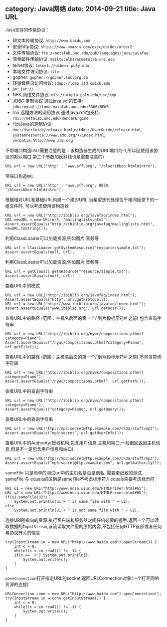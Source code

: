 category: Java网络
date: 2014-09-21
title: Java URL
---

Java支持的传输协议：
* 超文本传输协议: `http://www.baidu.com`		
* 安全http协议: `https://www.amazon.com/exec/obidos/order2`
* 文件传输协议: `ftp://metalab.unc.edu/pub/languages/java/javafaq`
* 简单邮件传输协议: `mailto:elharo@metalab.unc.edu`
* telnet协议: `telnet://dibner.poly.edu`
* 本地文件访问协议: `file:`
* gopher: `gopher://gopher.anc.org.za`
* 轻量级目录访问协议: `ldap://ldap.itd.umich.edu` 
* jar: `jar://` 
* NFS,网络文件协议: `nfs://utopia.poly.edu/usr/tmp`
* JDBC 定制协议   通过java.sql包支持: `jdbc:mysql://luna.matalab.unc.edu:3306/NEWS`
* rmi  远程方法的调用协议   通过java.rmi包支持: `rmi://metalab.unc.edu/RenderEngine`
* HotJava的定制协议: `doc:/UserGuide/release.html`,`netdoc:/UserGuide/release.html`, `systemresource://www.adc.org/+/index.html`, `verbatim:http://www.adc.org`
	
	
不带端口构造`URL`(需要注意的是：该构造器生成的URL端口为-1,所以回使用该协议的默认端口   第三个参数加反斜线也是需要注意的)
```
URL url = new URL("http" , "www.eff.org", "/blueribbon.html#intro");
```

带端口构造`URL`
```
URL url = new URL("http" , "www.eff.org", 8080, "/blueribbon.html#intro");
```	

根据相对URL和基础URL构建一个绝对URL,当希望迭代处理位于相同目录下的一组文件时, 可以考虑使用该构造器
```
URL url = new URL("http://ibiblio.org/javafaq/index.html");
URL newURL = new URL(url, "mailinglists.html");
Assert.assertEquals("http://ibiblio.org/javafaq/mailinglists.html", newURL.toString());
```


利用ClassLoader可以加载资源,例如图片 音频等
```
URL url = ClassLoader.getSystemResource("resource/simple.txt");
Assert.assertEquals(null, url);
```
		
利用ClassLoader可以加载资源,例如图片 音频等
```
URL url = getClass().getResource("resource/simple.txt");
Assert.assertEquals(null, url);
```
	
查看URL中的模式
```
URL url = new URL("http://ibiblio.org/javafaq/index.html");
Assert.assertEquals("http", url.getProtocol());
URL url = new URL("http://www.ibiblio.org/javafaq/index.html");
Assert.assertEquals("www.ibiblio.org", url.getHost());
```

查看URL中的路径 (范围：主机名后面的第一个/ 到片段标示符# 之前) 包含查询字符串
```	
URL url = new URL("http://ibiblio.org/nywc/compositions.pthml?category=Piano");
Assert.assertEquals("/nywc/compositions.pthml?category=Piano", url.getFile());
```
	
查看URL中的路径 (范围：主机名后面的第一个/ 到片段标示符# 之前)  不包含查询字符串
```
URL url = new URL("http://ibiblio.org/nywc/compositions.pthml?category=Piano");
Assert.assertEquals("/nywc/compositions.pthml", url.getPath());
```
	
查看URL中的查询字符串
```
URL url = new URL("http://ibiblio.org/nywc/compositions.pthml?category=Piano");
Assert.assertEquals("category=Piano", url.getQuery());
```

查看URL中的查询字符串
```
URL url = new URL("ftp://mp3:secret@ftp.example.com/c%3a/stuff/mp3");
Assert.assertEquals("mp3:secret", url.getUserInfo());
```

查看URL中的Authority(授权机构,包含用户信息,主机和端口.一般都回返回主机信息,但是不一定包含用户信息和端口) 
```
URL url = new URL("ftp://mp3:secret@ftp.example.com/c%3a/stuff/mp3");
Assert.assertEquals("mp3:secret@ftp.example.com", url.getAuthority());
```

sameFile 只是简单的测试url中的主机名是否是别名, 需要更细致的测试, sameFile 与 equals的区别是sameFile不考虑标示符儿equals需要考虑标示符
```
URL u1 = new URL("http://www.ncsa.uiuc.edu/HTMLPrimer.html#GS");
URL u2 = new URL("http://www.ncsa.uiuc.edu/HTMLPrimer.html#HD");
if(u1.sameFile(u2))
	System.out.println(u1 + " is same file with " + u2);
else
	System.out.println(u1 + " is not same file with " + u2);
```
	
连接URl所指向的资源.执行客户端和服务器之间任何必要的握手.返回一个可以读取数据的`InputStream`,该流读取文件里的原始内容,不包括任何HTTP首部或者任何与协议有关的信息
```
try(InputStream in = new URL("http://www.baidu.com").openStream()) {
	int c = 0;
	while((c = in.read()) != -1) {
	if(c == '<') System.out.println();
		System.out.write(c);
	}
}

```	

`openConnection`打开指定URL的socket,返回URLConnection对象(一个打开网络资源的连接)
```
URLConnection conn = new URL("http://www.baidu.com").openConnection();
try(InputStream in = conn.getInputStream()) {
	int c = 0;
	while((c = in.read()) != -1) {
		System.out.write(c);
	}
}
```